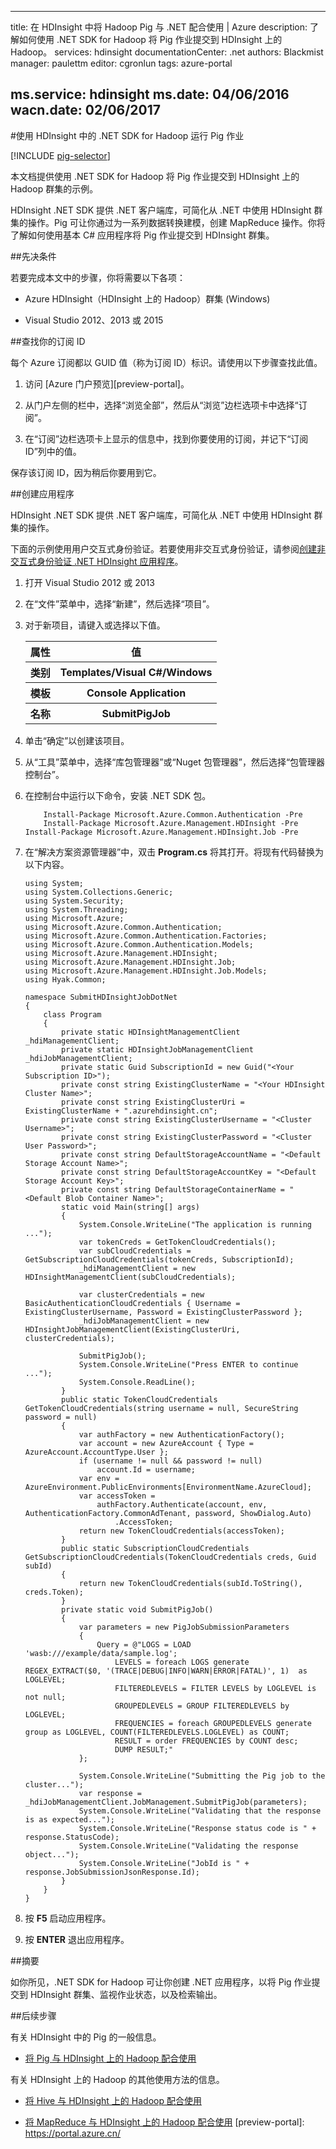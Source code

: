 <!-- not suitable for Mooncake -->

---
title: 在 HDInsight 中将 Hadoop Pig 与 .NET 配合使用 | Azure
description: 了解如何使用 .NET SDK for Hadoop 将 Pig 作业提交到 HDInsight 上的 Hadoop。
services: hdinsight
documentationCenter: .net
authors: Blackmist
manager: paulettm
editor: cgronlun
tags: azure-portal

ms.service: hdinsight
ms.date: 04/06/2016
wacn.date: 02/06/2017
---

#使用 HDInsight 中的 .NET SDK for Hadoop 运行 Pig 作业

[!INCLUDE [pig-selector](../../includes/hdinsight-selector-use-pig.md)]

本文档提供使用 .NET SDK for Hadoop 将 Pig 作业提交到 HDInsight 上的 Hadoop 群集的示例。

HDInsight .NET SDK 提供 .NET 客户端库，可简化从 .NET 中使用 HDInsight 群集的操作。Pig 可让你通过为一系列数据转换建模，创建 MapReduce 操作。你将了解如何使用基本 C# 应用程序将 Pig 作业提交到 HDInsight 群集。

##<a id="prereq"></a>先决条件

若要完成本文中的步骤，你将需要以下各项：

* Azure HDInsight（HDInsight 上的 Hadoop）群集 (Windows)

* Visual Studio 2012、2013 或 2015

##<a id="subscriptionid"></a>查找你的订阅 ID

每个 Azure 订阅都以 GUID 值（称为订阅 ID）标识。请使用以下步骤查找此值。

1. 访问 [Azure 门户预览][preview-portal]。

2. 从门户左侧的栏中，选择“浏览全部”，然后从“浏览”边栏选项卡中选择“订阅”。

3. 在“订阅”边栏选项卡上显示的信息中，找到你要使用的订阅，并记下“订阅 ID”列中的值。

保存该订阅 ID，因为稍后你要用到它。

##<a id="create"></a>创建应用程序

HDInsight .NET SDK 提供 .NET 客户端库，可简化从 .NET 中使用 HDInsight 群集的操作。

下面的示例使用用户交互式身份验证。若要使用非交互式身份验证，请参阅[创建非交互式身份验证 .NET HDInsight 应用程序](./hdinsight-create-non-interactive-authentication-dotnet-applications.md)。

1. 打开 Visual Studio 2012 或 2013
2. 在“文件”菜单中，选择“新建”，然后选择“项目”。
3. 对于新项目，请键入或选择以下值。

    <table>
    <tr>
    <th>属性</th>
    <th>值</th>
    </tr>
    <tr>
    <th>类别</th>
    <th>Templates/Visual C#/Windows</th>
    </tr>
    <tr>
    <th>模板</th>
    <th>Console Application</th>
    </tr>
    <tr>
    <th>名称</th>
    <th>SubmitPigJob</th>
    </tr>
    </table>
4. 单击“确定”以创建该项目。
5. 从“工具”菜单中，选择“库包管理器”或“Nuget 包管理器”，然后选择“包管理器控制台”。
6. 在控制台中运行以下命令，安装 .NET SDK 包。

    ```
        Install-Package Microsoft.Azure.Common.Authentication -Pre
        Install-Package Microsoft.Azure.Management.HDInsight -Pre
    Install-Package Microsoft.Azure.Management.HDInsight.Job -Pre
    ```

7. 在“解决方案资源管理器”中，双击 **Program.cs** 将其打开。将现有代码替换为以下内容。

    ```
    using System;
    using System.Collections.Generic;
    using System.Security;
    using System.Threading;
    using Microsoft.Azure;
    using Microsoft.Azure.Common.Authentication;
    using Microsoft.Azure.Common.Authentication.Factories;
    using Microsoft.Azure.Common.Authentication.Models;
    using Microsoft.Azure.Management.HDInsight;
    using Microsoft.Azure.Management.HDInsight.Job;
    using Microsoft.Azure.Management.HDInsight.Job.Models;
    using Hyak.Common;

    namespace SubmitHDInsightJobDotNet
    {
        class Program
        {
            private static HDInsightManagementClient _hdiManagementClient;
            private static HDInsightJobManagementClient _hdiJobManagementClient;
            private static Guid SubscriptionId = new Guid("<Your Subscription ID>");
            private const string ExistingClusterName = "<Your HDInsight Cluster Name>";
            private const string ExistingClusterUri = ExistingClusterName + ".azurehdinsight.cn";
            private const string ExistingClusterUsername = "<Cluster Username>";
            private const string ExistingClusterPassword = "<Cluster User Password>";
            private const string DefaultStorageAccountName = "<Default Storage Account Name>";
            private const string DefaultStorageAccountKey = "<Default Storage Account Key>";
            private const string DefaultStorageContainerName = "<Default Blob Container Name>";
            static void Main(string[] args)
            {
                System.Console.WriteLine("The application is running ...");
                var tokenCreds = GetTokenCloudCredentials();
                var subCloudCredentials = GetSubscriptionCloudCredentials(tokenCreds, SubscriptionId);
                _hdiManagementClient = new HDInsightManagementClient(subCloudCredentials);

                var clusterCredentials = new BasicAuthenticationCloudCredentials { Username = ExistingClusterUsername, Password = ExistingClusterPassword };
                _hdiJobManagementClient = new HDInsightJobManagementClient(ExistingClusterUri, clusterCredentials);

                SubmitPigJob();
                System.Console.WriteLine("Press ENTER to continue ...");
                System.Console.ReadLine();
            }
            public static TokenCloudCredentials GetTokenCloudCredentials(string username = null, SecureString password = null)
            {
                var authFactory = new AuthenticationFactory();
                var account = new AzureAccount { Type = AzureAccount.AccountType.User };
                if (username != null && password != null)
                    account.Id = username;
                var env = AzureEnvironment.PublicEnvironments[EnvironmentName.AzureCloud];
                var accessToken =
                    authFactory.Authenticate(account, env, AuthenticationFactory.CommonAdTenant, password, ShowDialog.Auto)
                        .AccessToken;
                return new TokenCloudCredentials(accessToken);
            }
            public static SubscriptionCloudCredentials GetSubscriptionCloudCredentials(TokenCloudCredentials creds, Guid subId)
            {
                return new TokenCloudCredentials(subId.ToString(), creds.Token);
            }
            private static void SubmitPigJob()
            {
                var parameters = new PigJobSubmissionParameters
                {
                    Query = @"LOGS = LOAD 'wasb:///example/data/sample.log';
                        LEVELS = foreach LOGS generate REGEX_EXTRACT($0, '(TRACE|DEBUG|INFO|WARN|ERROR|FATAL)', 1)  as LOGLEVEL;
                        FILTEREDLEVELS = FILTER LEVELS by LOGLEVEL is not null;
                        GROUPEDLEVELS = GROUP FILTEREDLEVELS by LOGLEVEL;
                        FREQUENCIES = foreach GROUPEDLEVELS generate group as LOGLEVEL, COUNT(FILTEREDLEVELS.LOGLEVEL) as COUNT;
                        RESULT = order FREQUENCIES by COUNT desc;
                        DUMP RESULT;"
                };

                System.Console.WriteLine("Submitting the Pig job to the cluster...");
                var response = _hdiJobManagementClient.JobManagement.SubmitPigJob(parameters);
                System.Console.WriteLine("Validating that the response is as expected...");
                System.Console.WriteLine("Response status code is " + response.StatusCode);
                System.Console.WriteLine("Validating the response object...");
                System.Console.WriteLine("JobId is " + response.JobSubmissionJsonResponse.Id);
            }
        }
    }
    ```

7. 按 **F5** 启动应用程序。
8. 按 **ENTER** 退出应用程序。

##<a id="summary"></a>摘要

如你所见，.NET SDK for Hadoop 可让你创建 .NET 应用程序，以将 Pig 作业提交到 HDInsight 群集、监视作业状态，以及检索输出。

##<a id="nextsteps"></a>后续步骤

有关 HDInsight 中的 Pig 的一般信息。

* [将 Pig 与 HDInsight 上的 Hadoop 配合使用](./hdinsight-use-pig.md)

有关 HDInsight 上的 Hadoop 的其他使用方法的信息。

* [将 Hive 与 HDInsight 上的 Hadoop 配合使用](./hdinsight-use-hive.md)

* [将 MapReduce 与 HDInsight 上的 Hadoop 配合使用](./hdinsight-use-mapreduce.md)
[preview-portal]: https://portal.azure.cn/

<!---HONumber=Mooncake_Quality_Review_1215_2016-->